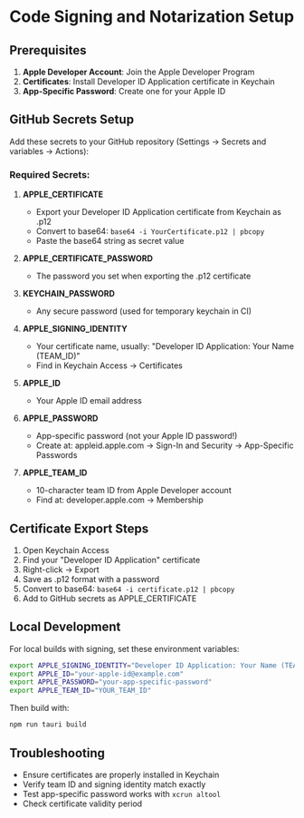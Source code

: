 # Code Signing and Notarization Setup

## Prerequisites

1. **Apple Developer Account**: Join the Apple Developer Program
2. **Certificates**: Install Developer ID Application certificate in Keychain
3. **App-Specific Password**: Create one for your Apple ID

## GitHub Secrets Setup

Add these secrets to your GitHub repository (Settings → Secrets and variables → Actions):

### Required Secrets:

1. **APPLE_CERTIFICATE**
   - Export your Developer ID Application certificate from Keychain as .p12
   - Convert to base64: `base64 -i YourCertificate.p12 | pbcopy`
   - Paste the base64 string as secret value

2. **APPLE_CERTIFICATE_PASSWORD**
   - The password you set when exporting the .p12 certificate

3. **KEYCHAIN_PASSWORD**
   - Any secure password (used for temporary keychain in CI)

4. **APPLE_SIGNING_IDENTITY**
   - Your certificate name, usually: "Developer ID Application: Your Name (TEAM_ID)"
   - Find in Keychain Access → Certificates

5. **APPLE_ID**
   - Your Apple ID email address

6. **APPLE_PASSWORD**
   - App-specific password (not your Apple ID password!)
   - Create at: appleid.apple.com → Sign-In and Security → App-Specific Passwords

7. **APPLE_TEAM_ID**
   - 10-character team ID from Apple Developer account
   - Find at: developer.apple.com → Membership

## Certificate Export Steps

1. Open Keychain Access
2. Find your "Developer ID Application" certificate
3. Right-click → Export
4. Save as .p12 format with a password
5. Convert to base64: `base64 -i certificate.p12 | pbcopy`
6. Add to GitHub secrets as APPLE_CERTIFICATE

## Local Development

For local builds with signing, set these environment variables:

```bash
export APPLE_SIGNING_IDENTITY="Developer ID Application: Your Name (TEAM_ID)"
export APPLE_ID="your-apple-id@example.com"
export APPLE_PASSWORD="your-app-specific-password"
export APPLE_TEAM_ID="YOUR_TEAM_ID"
```

Then build with:
```bash
npm run tauri build
```

## Troubleshooting

- Ensure certificates are properly installed in Keychain
- Verify team ID and signing identity match exactly
- Test app-specific password works with `xcrun altool`
- Check certificate validity period

